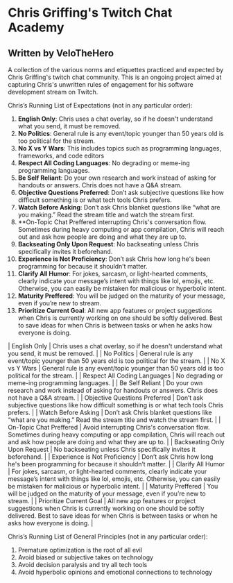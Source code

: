 # Chris Griffing's Twitch Chat Academy
## Written by VeloTheHero

A collection of the various norms and etiquettes practiced and expected by Chris Griffing's twitch chat community. This is an ongoing project aimed at capturing Chris's unwritten rules of engagement for his software development stream on Twitch.

Chris’s Running List of Expectations (not in any particular order):
1. **English Only**: Chris uses a chat overlay, so if he doesn't understand what you send, it must be removed.
2. **No Politics**: General rule is any event/topic younger than 50 years old is too political for the stream.
3. **No X vs Y Wars**: This includes topics such as programming languages, frameworks, and code editors
4. **Respect All Coding Languages**: No degrading or meme-ing programming languages.
5. **Be Self Reliant**: Do your own research and work instead of asking for handouts or answers. Chris does not have a Q&A stream.
6. **Objective Questions Preferred**: Don’t ask subjective questions like how difficult something is or what tech tools Chris prefers.
7. **Watch Before Asking**: Don’t ask Chris blanket questions like “what are you making.” Read the stream title and watch the stream first.
8. **On-Topic Chat Preffered interrupting Chris's conversation flow. Sometimes during heavy computing or app compilation, Chris will reach out and ask how people are doing and what they are up to.
9. **Backseating Only Upon Request**: No backseating unless Chris specifically invites it beforehand.
10. **Experience is Not Proficiency**: Don’t ask Chris how long he's been programming for because it shouldn’t matter. 
11. **Clarify All Humor**: For jokes, sarcasm, or light-hearted comments, clearly indicate your message’s intent with things like lol, emojis, etc. Otherwise, you can easily be mistaken for malicious or hyperbolic intent.
12. **Maturity Preffered**: You will be judged on the maturity of your message, even if you’re new to stream. 
13. **Prioritize Current Goal**: All new app features or project suggestions when Chris is currently working on one should be softly delivered. Best to save ideas for when Chris is between tasks or when he asks how everyone is doing. 



| English Only  | Chris uses a chat overlay, so if he doesn't understand what you send, it must be removed.  |
| No Politics | General rule is any event/topic younger than 50 years old is too political for the stream.  |
| No X vs Y Wars | General rule is any event/topic younger than 50 years old is too political for the stream.  |
| Respect All Coding Languages  | No degrading or meme-ing programming languages.  |
| Be Self Reliant  | Do your own research and work instead of asking for handouts or answers. Chris does not have a Q&A stream.  |
| Objective Questions Preferred  | Don’t ask subjective questions like how difficult something is or what tech tools Chris prefers.  |
| Watch Before Asking | Don’t ask Chris blanket questions like “what are you making.” Read the stream title and watch the stream first.  |
| On-Topic Chat Preffered  | Avoid interrupting Chris's conversation flow. Sometimes during heavy computing or app compilation, Chris will reach out and ask how people are doing and what they are up to.  |
| Backseating Only Upon Request  | No backseating unless Chris specifically invites it beforehand.  |
| Experience is Not Proficiency  | Don’t ask Chris how long he's been programming for because it shouldn’t matter.   |
| Clarify All Humor  | For jokes, sarcasm, or light-hearted comments, clearly indicate your message’s intent with things like lol, emojis, etc. Otherwise, you can easily be mistaken for malicious or hyperbolic intent.  |
| Maturity Preffered  | You will be judged on the maturity of your message, even if you’re new to stream.   |
| Prioritize Current Goal  | All new app features or project suggestions when Chris is currently working on one should be softly delivered. Best to save ideas for when Chris is between tasks or when he asks how everyone is doing.  |


Chris’s Running List of General Principles (not in any particular order):
1. Premature optimization is the root of all evil
2. Avoid biased or subjective takes on technology
3. Avoid decision paralysis and try all tech tools
4. Avoid hyperbolic opinions and emotional connections to technology
